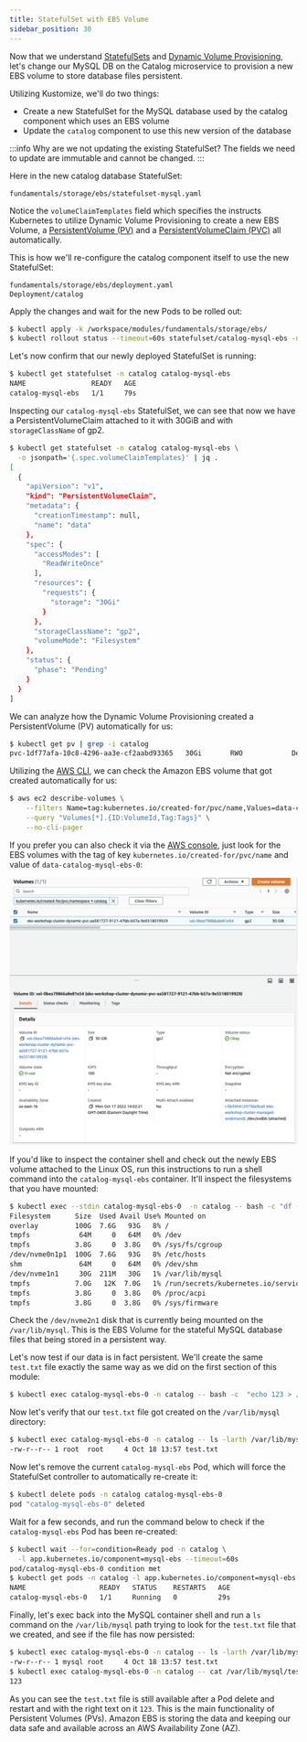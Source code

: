 ```yaml
---
title: StatefulSet with EBS Volume
sidebar_position: 30
---
```


Now that we understand [StatefulSets](https://kubernetes.io/docs/concepts/workloads/controllers/statefulset/) and [Dynamic Volume Provisioning](https://kubernetes.io/docs/concepts/storage/dynamic-provisioning/), let's change our MySQL DB on the Catalog microservice to provision a new EBS volume to store database files persistent.

Utilizing Kustomize, we'll do two things:

* Create a new StatefulSet for the MySQL database used by the catalog component which uses an EBS volume
* Update the `catalog` component to use this new version of the database

:::info
Why are we not updating the existing StatefulSet? The fields we need to update are immutable and cannot be changed.
:::

Here in the new catalog database StatefulSet:

```file
fundamentals/storage/ebs/statefulset-mysql.yaml
```

Notice the `volumeClaimTemplates` field which specifies the instructs Kubernetes to utilize Dynamic Volume Provisioning to create a new EBS Volume, a [PersistentVolume (PV)](https://kubernetes.io/docs/concepts/storage/persistent-volumes/) and a [PersistentVolumeClaim (PVC)](https://kubernetes.io/docs/concepts/storage/persistent-volumes/#persistentvolumeclaims) all automatically.

This is how we'll re-configure the catalog component itself to use the new StatefulSet:

```kustomization
fundamentals/storage/ebs/deployment.yaml
Deployment/catalog
```

Apply the changes and wait for the new Pods to be rolled out:

```bash hook=check-pvc
$ kubectl apply -k /workspace/modules/fundamentals/storage/ebs/
$ kubectl rollout status --timeout=60s statefulset/catalog-mysql-ebs -n catalog
```

Let's now confirm that our newly deployed StatefulSet is running:

```bash
$ kubectl get statefulset -n catalog catalog-mysql-ebs
NAME                READY   AGE
catalog-mysql-ebs   1/1     79s
```

Inspecting our `catalog-mysql-ebs` StatefulSet, we can see that now we have a PersistentVolumeClaim attached to it with 30GiB and with `storageClassName` of gp2. 

```bash
$ kubectl get statefulset -n catalog catalog-mysql-ebs \
  -o jsonpath='{.spec.volumeClaimTemplates}' | jq .
[
  {
    "apiVersion": "v1",
    "kind": "PersistentVolumeClaim",
    "metadata": {
      "creationTimestamp": null,
      "name": "data"
    },
    "spec": {
      "accessModes": [
        "ReadWriteOnce"
      ],
      "resources": {
        "requests": {
          "storage": "30Gi"
        }
      },
      "storageClassName": "gp2",
      "volumeMode": "Filesystem"
    },
    "status": {
      "phase": "Pending"
    }
  }
]
```

We can analyze how the Dynamic Volume Provisioning created a PersistentVolume (PV) automatically for us:

```bash
$ kubectl get pv | grep -i catalog
pvc-1df77afa-10c8-4296-aa3e-cf2aabd93365   30Gi       RWO            Delete           Bound         catalog/data-catalog-mysql-ebs-0          gp2                            10m
```

Utilizing the [AWS CLI](https://aws.amazon.com/cli/), we can check the Amazon EBS volume that got created automatically for us:
```bash
$ aws ec2 describe-volumes \
    --filters Name=tag:kubernetes.io/created-for/pvc/name,Values=data-catalog-mysql-ebs-0 \
    --query "Volumes[*].{ID:VolumeId,Tag:Tags}" \
    --no-cli-pager
```

If you prefer you can also check it via the [AWS console](https://console.aws.amazon.com/ec2/home#Volumes), just look for the EBS volumes with the tag of key  `kubernetes.io/created-for/pvc/name` and value of `data-catalog-mysql-ebs-0`:

![EBS Volume AWS Console Screenshot](./assets/ebsVolumeScrenshot.png)

If you'd like to inspect the container shell and check out the newly EBS volume attached to the Linux OS, run this instructions to run a shell command into the `catalog-mysql-ebs` container. It'll inspect the filesystems that you have mounted:

```bash
$ kubectl exec --stdin catalog-mysql-ebs-0  -n catalog -- bash -c "df -h"
Filesystem      Size  Used Avail Use% Mounted on
overlay         100G  7.6G   93G   8% /
tmpfs            64M     0   64M   0% /dev
tmpfs           3.8G     0  3.8G   0% /sys/fs/cgroup
/dev/nvme0n1p1  100G  7.6G   93G   8% /etc/hosts
shm              64M     0   64M   0% /dev/shm
/dev/nvme1n1     30G  211M   30G   1% /var/lib/mysql
tmpfs           7.0G   12K  7.0G   1% /run/secrets/kubernetes.io/serviceaccount
tmpfs           3.8G     0  3.8G   0% /proc/acpi
tmpfs           3.8G     0  3.8G   0% /sys/firmware
```

Check the `/dev/nvme2n1` disk that is currently being mounted on the `/var/lib/mysql`. This is the EBS Volume for the stateful MySQL database files that being stored in a persistent way. 

Let's now test if our data is in fact persistent. We'll create the same `test.txt` file exactly the same way as we did on the first section of this module:

```bash
$ kubectl exec catalog-mysql-ebs-0 -n catalog -- bash -c  "echo 123 > /var/lib/mysql/test.txt"
```

Now let's verify that our `test.txt` file got created on the `/var/lib/mysql` directory:

```bash
$ kubectl exec catalog-mysql-ebs-0 -n catalog -- ls -larth /var/lib/mysql/ | grep -i test
-rw-r--r-- 1 root  root     4 Oct 18 13:57 test.txt
```

Now let's remove the current `catalog-mysql-ebs` Pod, which will force the StatefulSet controller to automatically re-create it:

```bash hook=pod-delete
$ kubectl delete pods -n catalog catalog-mysql-ebs-0
pod "catalog-mysql-ebs-0" deleted
```

Wait for a few seconds, and run the command below to check if the `catalog-mysql-ebs` Pod has been re-created:

```bash
$ kubectl wait --for=condition=Ready pod -n catalog \
  -l app.kubernetes.io/component=mysql-ebs --timeout=60s
pod/catalog-mysql-ebs-0 condition met
$ kubectl get pods -n catalog -l app.kubernetes.io/component=mysql-ebs
NAME                  READY   STATUS    RESTARTS   AGE
catalog-mysql-ebs-0   1/1     Running   0          29s
```

Finally, let's exec back into the MySQL container shell and run a `ls` command on the `/var/lib/mysql` path trying to look for the `test.txt` file that we created, and see if the file has now persisted:

```bash
$ kubectl exec catalog-mysql-ebs-0 -n catalog -- ls -larth /var/lib/mysql/ | grep -i test
-rw-r--r-- 1 mysql root     4 Oct 18 13:57 test.txt
$ kubectl exec catalog-mysql-ebs-0 -n catalog -- cat /var/lib/mysql/test.txt
123
```

As you can see the `test.txt` file is still available after a Pod delete and restart and with the right text on it `123`. This is the main functionality of Persistent Volumes (PVs). Amazon EBS is storing the data and keeping our data safe and available across an AWS Availability Zone (AZ).